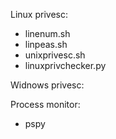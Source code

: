 Linux privesc:
  - linenum.sh
  - linpeas.sh
  - unixprivesc.sh
  - linuxprivchecker.py
  
Widnows privesc:

Process monitor:
  - pspy
